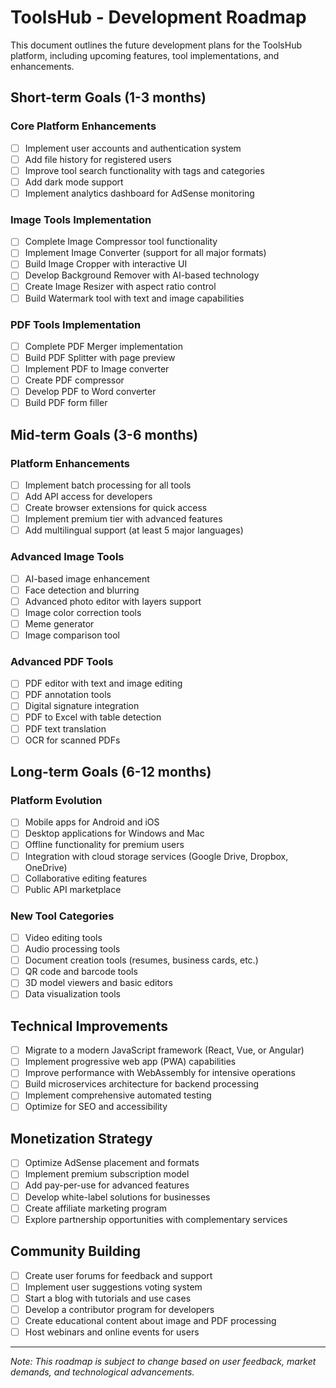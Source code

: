 # ToolsHub - Development Roadmap

This document outlines the future development plans for the ToolsHub platform, including upcoming features, tool implementations, and enhancements.

## Short-term Goals (1-3 months)

### Core Platform Enhancements
- [ ] Implement user accounts and authentication system
- [ ] Add file history for registered users
- [ ] Improve tool search functionality with tags and categories
- [ ] Add dark mode support
- [ ] Implement analytics dashboard for AdSense monitoring

### Image Tools Implementation
- [ ] Complete Image Compressor tool functionality
- [ ] Implement Image Converter (support for all major formats)
- [ ] Build Image Cropper with interactive UI
- [ ] Develop Background Remover with AI-based technology
- [ ] Create Image Resizer with aspect ratio control
- [ ] Build Watermark tool with text and image capabilities

### PDF Tools Implementation
- [ ] Complete PDF Merger implementation
- [ ] Build PDF Splitter with page preview
- [ ] Implement PDF to Image converter
- [ ] Create PDF compressor
- [ ] Develop PDF to Word converter
- [ ] Build PDF form filler

## Mid-term Goals (3-6 months)

### Platform Enhancements
- [ ] Implement batch processing for all tools
- [ ] Add API access for developers
- [ ] Create browser extensions for quick access
- [ ] Implement premium tier with advanced features
- [ ] Add multilingual support (at least 5 major languages)

### Advanced Image Tools
- [ ] AI-based image enhancement
- [ ] Face detection and blurring
- [ ] Advanced photo editor with layers support
- [ ] Image color correction tools
- [ ] Meme generator
- [ ] Image comparison tool

### Advanced PDF Tools
- [ ] PDF editor with text and image editing
- [ ] PDF annotation tools
- [ ] Digital signature integration
- [ ] PDF to Excel with table detection
- [ ] PDF text translation
- [ ] OCR for scanned PDFs

## Long-term Goals (6-12 months)

### Platform Evolution
- [ ] Mobile apps for Android and iOS
- [ ] Desktop applications for Windows and Mac
- [ ] Offline functionality for premium users
- [ ] Integration with cloud storage services (Google Drive, Dropbox, OneDrive)
- [ ] Collaborative editing features
- [ ] Public API marketplace

### New Tool Categories
- [ ] Video editing tools
- [ ] Audio processing tools
- [ ] Document creation tools (resumes, business cards, etc.)
- [ ] QR code and barcode tools
- [ ] 3D model viewers and basic editors
- [ ] Data visualization tools

## Technical Improvements

- [ ] Migrate to a modern JavaScript framework (React, Vue, or Angular)
- [ ] Implement progressive web app (PWA) capabilities
- [ ] Improve performance with WebAssembly for intensive operations
- [ ] Build microservices architecture for backend processing
- [ ] Implement comprehensive automated testing
- [ ] Optimize for SEO and accessibility

## Monetization Strategy

- [ ] Optimize AdSense placement and formats
- [ ] Implement premium subscription model
- [ ] Add pay-per-use for advanced features
- [ ] Develop white-label solutions for businesses
- [ ] Create affiliate marketing program
- [ ] Explore partnership opportunities with complementary services

## Community Building

- [ ] Create user forums for feedback and support
- [ ] Implement user suggestions voting system
- [ ] Start a blog with tutorials and use cases
- [ ] Develop a contributor program for developers
- [ ] Create educational content about image and PDF processing
- [ ] Host webinars and online events for users

---

*Note: This roadmap is subject to change based on user feedback, market demands, and technological advancements.*
